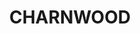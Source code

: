 ---
lastmod: '2025-04-06T06:05:20+00:00'
latitude: -35.215386
layout: suburb
longitude: 149.029308
postcode: '2615'
state: ACT
title: CHARNWOOD
url: /act/charnwood/
---
